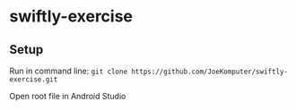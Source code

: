 # swiftly-exercise

## Setup

Run in command line:
`git clone https://github.com/JoeKomputer/swiftly-exercise.git`

Open root file in Android Studio
